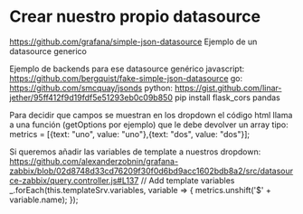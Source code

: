 # Crear nuestro propio datasource

https://github.com/grafana/simple-json-datasource
Ejemplo de un datasource generico

Ejemplo de backends para ese datasource genérico
javascript: https://github.com/bergquist/fake-simple-json-datasource
go: https://github.com/smcquay/jsonds
python: https://gist.github.com/linar-jether/95ff412f9d19fdf5e51293eb0c09b850
  pip install flask_cors pandas


Para decidir que campos se muestran en los dropdown el código html llama a una función (getOptions por ejemplo) que le debe devolver un array tipo:
metrics = [{text: "uno", value: "uno"},{text: "dos", value: "dos"}];

Si queremos añadir las variables de template a nuestros dropdown:
https://github.com/alexanderzobnin/grafana-zabbix/blob/02d8748d33cd76209f30f0d6bd9acc1602bdb8a2/src/datasource-zabbix/query.controller.js#L137
    // Add template variables
    _.forEach(this.templateSrv.variables, variable => {
      metrics.unshift('$' + variable.name);
    });

